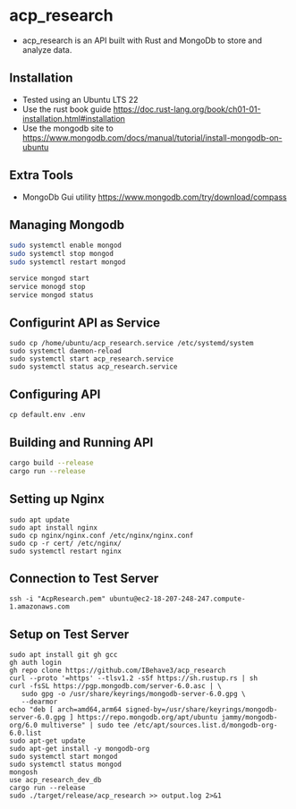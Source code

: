 # acp_research 
- acp_research is an API built with Rust and MongoDb to store and analyze data.

## Installation
- Tested using an Ubuntu LTS 22 
- Use the rust book guide https://doc.rust-lang.org/book/ch01-01-installation.html#installation
- Use the mongodb site to https://www.mongodb.com/docs/manual/tutorial/install-mongodb-on-ubuntu

## Extra Tools
- MongoDb Gui utility https://www.mongodb.com/try/download/compass 

## Managing Mongodb 
```bash
sudo systemctl enable mongod
sudo systemctl stop mongod
sudo systemctl restart mongod

service mongod start
service monogd stop
service mongod status
```

## Configurint API as Service
```
sudo cp /home/ubuntu/acp_research.service /etc/systemd/system
sudo systemctl daemon-reload
sudo systemctl start acp_research.service
sudo systemctl status acp_research.service
```

## Configuring API
```
cp default.env .env
```

## Building and Running API
```bash
cargo build --release
cargo run --release
```

## Setting up Nginx
```
sudo apt update
sudo apt install nginx
sudo cp nginx/nginx.conf /etc/nginx/nginx.conf
sudo cp -r cert/ /etc/nginx/
sudo systemctl restart nginx
```

## Connection to Test Server
```
ssh -i "AcpResearch.pem" ubuntu@ec2-18-207-248-247.compute-1.amazonaws.com
```

## Setup on Test Server
```
sudo apt install git gh gcc
gh auth login
gh repo clone https://github.com/IBehave3/acp_research
curl --proto '=https' --tlsv1.2 -sSf https://sh.rustup.rs | sh
curl -fsSL https://pgp.mongodb.com/server-6.0.asc | \
   sudo gpg -o /usr/share/keyrings/mongodb-server-6.0.gpg \
   --dearmor
echo "deb [ arch=amd64,arm64 signed-by=/usr/share/keyrings/mongodb-server-6.0.gpg ] https://repo.mongodb.org/apt/ubuntu jammy/mongodb-org/6.0 multiverse" | sudo tee /etc/apt/sources.list.d/mongodb-org-6.0.list
sudo apt-get update
sudo apt-get install -y mongodb-org
sudo systemctl start mongod
sudo systemctl status mongod
mongosh
use acp_research_dev_db
cargo run --release
sudo ./target/release/acp_research >> output.log 2>&1
```
